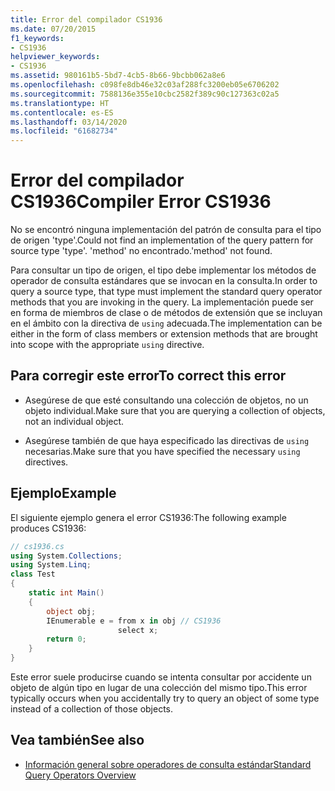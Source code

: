 ```yaml
---
title: Error del compilador CS1936
ms.date: 07/20/2015
f1_keywords:
- CS1936
helpviewer_keywords:
- CS1936
ms.assetid: 980161b5-5bd7-4cb5-8b66-9bcbb062a8e6
ms.openlocfilehash: c098fe8db46e32c03af288fc3200eb05e6706202
ms.sourcegitcommit: 7588136e355e10cbc2582f389c90c127363c02a5
ms.translationtype: HT
ms.contentlocale: es-ES
ms.lasthandoff: 03/14/2020
ms.locfileid: "61682734"
---
```

# <a name="compiler-error-cs1936"></a><span data-ttu-id="901cd-102">Error del compilador CS1936</span><span class="sxs-lookup"><span data-stu-id="901cd-102">Compiler Error CS1936</span></span>

<span data-ttu-id="901cd-103">No se encontró ninguna implementación del patrón de consulta para el tipo de origen 'type'.</span><span class="sxs-lookup"><span data-stu-id="901cd-103">Could not find an implementation of the query pattern for source type 'type'.</span></span>  <span data-ttu-id="901cd-104">'method' no encontrado.</span><span class="sxs-lookup"><span data-stu-id="901cd-104">'method' not found.</span></span>  
  
<span data-ttu-id="901cd-105">Para consultar un tipo de origen, el tipo debe implementar los métodos de operador de consulta estándares que se invocan en la consulta.</span><span class="sxs-lookup"><span data-stu-id="901cd-105">In order to query a source type, that type must implement the standard query operator methods that you are invoking in the query.</span></span> <span data-ttu-id="901cd-106">La implementación puede ser en forma de miembros de clase o de métodos de extensión que se incluyan en el ámbito con la directiva de `using` adecuada.</span><span class="sxs-lookup"><span data-stu-id="901cd-106">The implementation can be either in the form of class members or extension methods that are brought into scope with the appropriate `using` directive.</span></span>  

## <a name="to-correct-this-error"></a><span data-ttu-id="901cd-107">Para corregir este error</span><span class="sxs-lookup"><span data-stu-id="901cd-107">To correct this error</span></span>

- <span data-ttu-id="901cd-108">Asegúrese de que esté consultando una colección de objetos, no un objeto individual.</span><span class="sxs-lookup"><span data-stu-id="901cd-108">Make sure that you are querying a collection of objects, not an individual object.</span></span>  
  
- <span data-ttu-id="901cd-109">Asegúrese también de que haya especificado las directivas de `using` necesarias.</span><span class="sxs-lookup"><span data-stu-id="901cd-109">Make sure that you have specified the necessary `using` directives.</span></span>  

## <a name="example"></a><span data-ttu-id="901cd-110">Ejemplo</span><span class="sxs-lookup"><span data-stu-id="901cd-110">Example</span></span>

<span data-ttu-id="901cd-111">El siguiente ejemplo genera el error CS1936:</span><span class="sxs-lookup"><span data-stu-id="901cd-111">The following example produces CS1936:</span></span>  

```csharp
// cs1936.cs  
using System.Collections;  
using System.Linq;  
class Test  
{  
    static int Main()  
    {  
        object obj;  
        IEnumerable e = from x in obj // CS1936  
                        select x;  
        return 0;  
    }  
}  
```

<span data-ttu-id="901cd-112">Este error suele producirse cuando se intenta consultar por accidente un objeto de algún tipo en lugar de una colección del mismo tipo.</span><span class="sxs-lookup"><span data-stu-id="901cd-112">This error typically occurs when you accidentally try to query an object of some type instead of a collection of those objects.</span></span>  

## <a name="see-also"></a><span data-ttu-id="901cd-113">Vea también</span><span class="sxs-lookup"><span data-stu-id="901cd-113">See also</span></span>

- [<span data-ttu-id="901cd-114">Información general sobre operadores de consulta estándar</span><span class="sxs-lookup"><span data-stu-id="901cd-114">Standard Query Operators Overview</span></span>](../../programming-guide/concepts/linq/query-expression-syntax-for-standard-query-operators.md)
